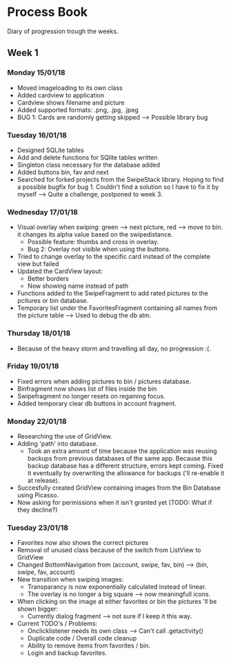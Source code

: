 # Process Book

Diary of progression trough the weeks.

## Week 1

### Monday 15/01/18
- Moved imageloading to its own class
- Added cardview to application
- Cardview shows filename and picture
- Added supported formats: .png, .jpg, .jpeg
- BUG 1: Cards are randomly getting skipped --> Possible library bug
  
### Tuesday 16/01/18
 - Designed SQLite tables
 - Add and delete functions for SQlite tables written
 - Singleton class necessary for the database added
 - Added buttons bin, fav and next
 - Searched for forked projects from the SwipeStack library. Hoping
 to find a possible bugfix for bug 1. Couldn't find a solution so
 I have to fix it by myself --> Quite a challenge, postponed to week 3.
 
 ### Wednesday 17/01/18
 - Visual overlay when swiping: green --> next picture, red --> move to bin.
 it changes its alpha value based on the swipedistance.
    - Possible feature: thumbs and cross in overlay.
    - Bug 2: Overlay not visible when using the buttons.
 - Tried to change overlay to the specific card instead of the complete view
 but failed
 - Updated the CardView layout:
    - Better borders
    - Now showing name instead of path
 - Functions added to the SwipeFragment to add rated pictures to the pcitures
 or bin database.
 - Temporary list under the FavoritesFragment containing all names from the 
 picture table --> Used to debug the db atm.
 
 ### Thursday 18/01/18
 - Because of the heavy storm and travelling all day, no progression :(.
 
 ### Friday 19/01/18
 - Fixed errors when adding pictures to bin / pictures database.
 - Binfragment now shows list of files inside the bin
 - Swipefragment no longer resets on regaining focus.
 - Added temporary clear db buttons in account fragment.
 
 ### Monday 22/01/18
- Researching the use of GridView.
- Adding 'path' into database.
  - Took an extra amount of time because the application was reusing backups from
  previous databases of the same app. Because this backup database has a different
  structure, errors kept coming. Fixed it eventually by overwriting the allowance
  for backups ('ll re-enable it at release).
- Succesfully created GridView containing images from the Bin Database using Picasso.
- Now asking for permissions when it isn't granted yet (TODO: What if they decline?)

### Tuesday 23/01/18
- Favorites now also shows the correct pictures
- Removal of unused class because of the switch from ListView to GridView
- Changed BottomNavigation from (account, swipe, fav, bin) --> (bin, swipe, fav, account)
- New transition when swiping images:
  - Transparancy is now exponentially calculated instead of linear.
  - The overlay is no longer a big square --> now meaningfull icons.
- When clicking on the image at either favorites or bin the pictures 'll be shown bigger:
  - Currently dialog fragment --> not sure if I keep it this way.
- Current TODO's / Problems:
  - Onclicklistener needs its own class --> Can't call .getactivity()
  - Duplicate code / Overall code cleanup
  - Ability to remove items from favorites / bin.
  - Login and backup favorites.
 

